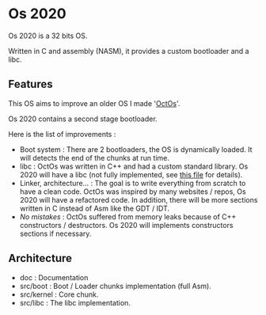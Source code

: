 # Os 2020

Os 2020 is a 32 bits OS.

Written in C and assembly (NASM), it provides a custom bootloader and a libc.

## Features

This OS aims to improve an older OS I made '[OctOs](https://github.com/Cc618/OctOs)'.

Os 2020 contains a second stage bootloader.

Here is the list of improvements :

- Boot system : There are 2 bootloaders, the OS is dynamically loaded. It will detects the end of the chunks at run time.
- libc : OctOs was written in C++ and had a custom standard library. Os 2020 will have a libc (not fully implemented, see [this file](doc/libc.md) for details).
- Linker, architecture... : The goal is to write everything from scratch to have a clean code. OctOs was inspired by many websites / repos, Os 2020 will have a refactored code. In addition, there will be more sections written in C instead of Asm like the GDT / IDT.
- _No mistakes_ : OctOs suffered from memory leaks because of C++ constructors / destructors. Os 2020 will implements constructors sections if necessary.

## Architecture

- doc : Documentation
- src/boot : Boot / Loader chunks implementation (full Asm).
- src/kernel : Core chunk.
- src/libc : The libc implementation.
